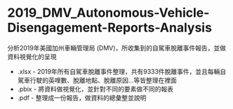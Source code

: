 # 2019_DMV_Autonomous-Vehicle-Disengagement-Reports-Analysis
分析2019年美國加州車輛管理局 (DMV)，所收集到的自駕車脫離事件報告，並做資料視覺化的呈現

*   .xlsx - 2019年所有自駕車脫離事件整理，共有9333件脫離事件，並且每輛自駕車行駛的英哩數、脫離地點、脫離原因...等皆整理在裡面
*   .pbix - 將資料做視覺化，並針對不同的要素做不同的報表
*   .pdf - 整理成一份報告，做資料的總彙整並說明

